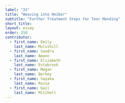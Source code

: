 ```yaml
---
label: "31"
title: "Weaving into Heiber"
subtitle: "Further Treatment Steps for Tear Mending"
short_title:
layout: essay
order: 310
contributor:
  - first_name: Emily
    last_name: Mulvihill
  - first_name: Sandra
    last_name: Amann
  - first_name: Elizabeth
    last_name: Estabrook
  - first_name: Megan
    last_name: Berkey
  - first_name: Sayaka
    last_name: Rozsa
  - first_name: Gail
    last_name: Mitchell
---
```

